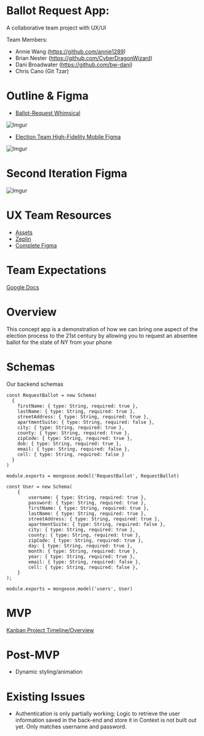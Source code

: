 # Ballot Request App:
A collaborative team project with UX/UI

Team Members:

- Annie Wang (https://github.com/annie1289)
- Brian Nester (https://github.com/CyberDragonWizard)
- Dani Broadwater (https://github.com/bw-dani)
- Chris Cano (Git Tzar)

# Outline & Figma

- [Ballot-Request Whimsical](https://whimsical.com/5hp8zvk6E1jwmU3gSpYndv)

![Imgur](https://i.imgur.com/JtIYYzs.png)

- [Election Team High-Fidelity Mobile Figma](https://www.figma.com/file/uI6hwQTjMUy0VTsEojnrGT/Elections-Team-Copy?node-id=99%3A137)

![Imgur](https://i.imgur.com/WZAmX5C.png)

# Second Iteration Figma

![Imgur](https://i.imgur.com/piPLGCM.png)

# UX Team Resources

- [Assets](https://drive.google.com/drive/folders/1BjxuwwJl_1vnPyIMUVP1PaX4ptEjFxRn?usp=sharing)
- [Zeplin](https://scene.zeplin.io/project/5f806a04a6f04374b3fc28d6)
- [Complete Figma](https://www.figma.com/file/2ZIcvEJAQ08cZWwx8uYdIu/Elections-Team?node-id=99%3A137)


# Team Expectations

[Google Docs](https://docs.google.com/document/d/1MCu87NczJqWrbCnXlhNCebWg2PJXXtUMn8x4R68w30c/edit?usp=sharing)

# Overview

This concept app is a demonstration of how we can bring one aspect of the election process to the 21st century by allowing you to request an absentee ballot for the state of NY from your phone 

# Schemas

Our backend schemas
```
const RequestBallot = new Schema(
  {
    firstName: { type: String, required: true },
    lastName: { type: String, required: true },
    streetAddress: { type: String, required: true },
    apartmentSuite: { type: String, required: false },
    city: { type: String, required: true },
    county: { type: String, required: true },
    zipCode: { type: String, required: true },
    dob: { type: String, required: true },
    email: { type: String, required: false },
    cell: { type: String, required: false }
  }
)

module.exports = mongoose.model('RequestBallot', RequestBallot)

const User = new Schema(
    {
        username: { type: String, required: true },
        password: { type: String, required: true },
        firstName: { type: String, required: true },
        lastName: { type: String, required: true },
        streetAddress: { type: String, required: true },
        apartmentSuite: { type: String, required: false },
        city: { type: String, required: true },
        county: { type: String, required: true },
        zipCode: { type: String, required: true },
        day: { type: String, required: true },
        month: { type: String, required: true },
        year: { type: String, required: true },
        email: { type: String, required: false },
        cell: { type: String, required: false },
    }
);

module.exports = mongoose.model('users', User)
```

# MVP

[Kanban Project Timeline/Overview](https://github.com/ccano2011/election-app/projects/1)

# Post-MVP

- Dynamic styling/animation

# Existing Issues

- Authentication is only partially working; Logic to retrieve the user information saved in the back-end and store it in Context is not built out yet. Only matches username and password.